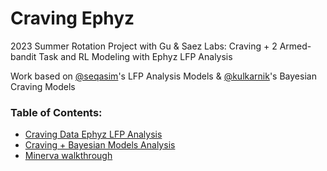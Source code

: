 # Craving Ephyz
2023 Summer Rotation Project with Gu &amp; Saez Labs: Craving + 2 Armed-bandit Task and RL Modeling with Ephyz LFP Analysis


Work based on [@seqasim](https://github.com/seqasim/LFPAnalysis)'s  LFP Analysis Models & 
[@kulkarnik](https://github.com/kulkarnik/bayesian-craving-models)'s  Bayesian Craving Models

### Table of Contents:
  * [Craving Data Ephyz LFP Analysis](/CB_Craving_LFP_Analysis.ipynb)
  * [Craving + Bayesian Models Analysis](TBD)
  * [Minerva walkthrough](TBD)
